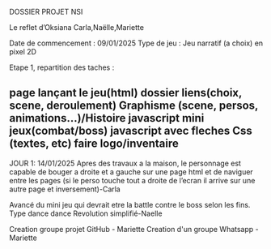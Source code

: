 DOSSIER PROJET NSI

Le reflet d’Oksiana
Carla,Naëlle,Mariette


Date de commencement : 09/01/2025
Type de jeu : Jeu narratif (a choix) en pixel 2D

Etape 1, repartition des taches :

page lançant le jeu(html)
dossier liens(choix, scene, deroulement)
Graphisme (scene, persos, animations…)/Histoire
javascript
mini jeux(combat/boss) javascript avec fleches
Css (textes, etc)
faire logo/inventaire
- 
JOUR 1:  14/01/2025
Apres des travaux a la maison, le personnage est capable de bouger a droite et a gauche sur une page html et de naviguer entre les pages (si le perso touche tout a droite de l’ecran il arrive sur une autre page et inversement)-Carla

Avancé du mini jeu qui devrait etre la battle contre le boss selon les fins. Type dance dance Revolution simplifié-Naelle

Creation groupe projet GitHub - Mariette
Creation d'un groupe Whatsapp - Mariette
